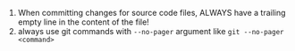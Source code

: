 1. When committing changes for source code files, ALWAYS have a trailing empty line in the content of the file!
2. always use git commands with `--no-pager` argument like `git --no-pager <command>`
